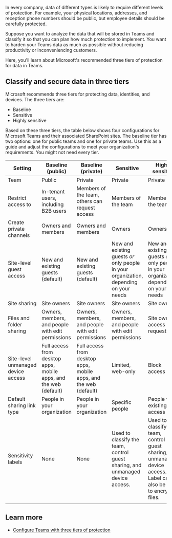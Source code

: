 In every company, data of different types is likely to require different levels of protection. For example, your physical locations, addresses, and reception phone numbers should be public, but employee details should be carefully protected.

Suppose you want to analyze the data that will be stored in Teams and classify it so that you can plan how much protection to implement. You want to harden your Teams data as much as possible without reducing productivity or inconveniencing customers.

Here, you'll learn about Microsoft's recommended three tiers of protection for data in Teams.

## Classify and secure data in three tiers

Microsoft recommends three tiers for protecting data, identities, and devices. The three tiers are:

-	Baseline
-	Sensitive
-	Highly sensitive

Based on these three tiers, the table below shows four configurations for Microsoft Teams and their associated SharePoint sites. The baseline tier has two options: one for public teams and one for private teams.
Use this as a guide and adjust the configurations to meet your organization's requirements. You might not need every tier.


|Setting  |Baseline (public)  |Baseline (private) |Sensitive |Highly sensitive |
|---------|---------|---------|--- |--- |
|Team |Public |Private |Private |Private |
|Restrict access to |In-tenant users, including B2B users| Members of the team, others can request access | Members of the team|Members of the team|
|Create private channels | Owners and members|Owners and members  |Owners | Owners|
|Site-level guest access | New and existing guests (default) |New and existing guests (default) |New and existing guests *or* only people in your organization, depending on your needs |New and existing guests *or* only people in your organization, depending on your needs |
|Site sharing  | Site owners |  Site owners  | Site owners| Site owners |
|Files and folder sharing |Owners, members, and people with edit permissions|Owners, members, and people with edit permissions|Owners, members, and people with edit permissions|Site owners, access requests Off | 
|Site-level unmanaged device access  | Full access from desktop apps, mobile apps, and the web (default) |Full access from desktop apps, mobile apps, and the web (default) | Limited, web-only | Block access|
|Default sharing link type  | People in your organization | People in your organization | Specific people | People with existing access |
|Sensitivity labels  | None  |  None  |Used to classify the team, control guest sharing, and unmanaged device access.  | Used to classify the team, control guest sharing, and unmanaged device access. Label can also be used to encrypt files.|
| | |

## Learn more

- [Configure Teams with three tiers of protection](https://docs.microsoft.com/microsoft-365/solutions/configure-teams-three-tiers-protection)